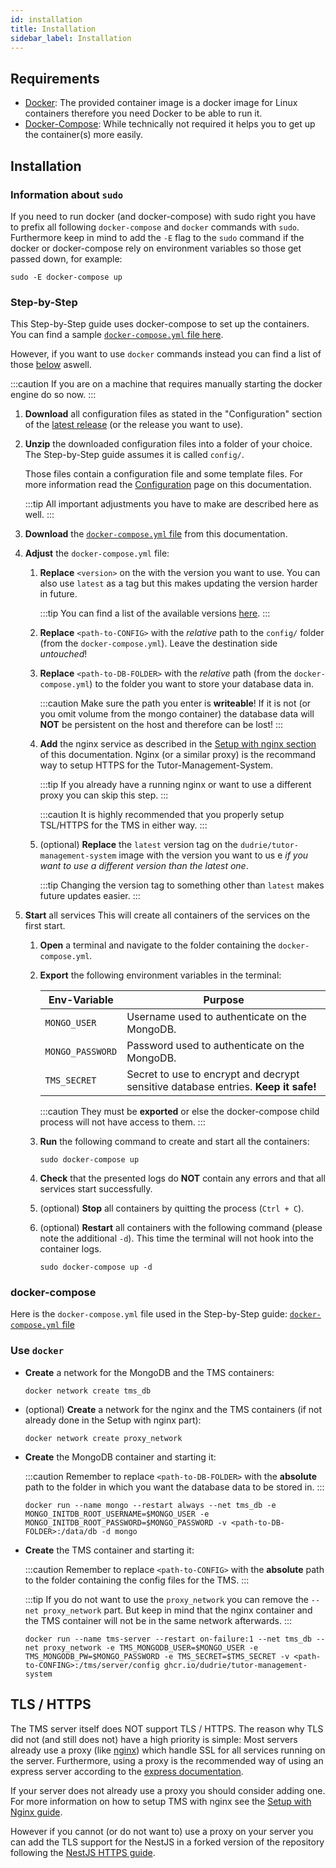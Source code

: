 ```yaml
---
id: installation
title: Installation
sidebar_label: Installation
---
```


## Requirements

- [Docker](https://docs.docker.com/install/): The provided container image is a docker image for Linux containers therefore you need Docker to be able to run it.
- [Docker-Compose](https://docs.docker.com/compose/install/): While technically not required it helps you to get up the container(s) more easily.

## Installation

### Information about `sudo`

If you need to run docker (and docker-compose) with sudo right you have to prefix all following `docker-compose` and `docker` commands with `sudo`.
Furthermore keep in mind to add the `-E` flag to the `sudo` command if the docker or docker-compose rely on environment variables so those get passed down, for example:

```shell
sudo -E docker-compose up
```

### Step-by-Step

This Step-by-Step guide uses docker-compose to set up the containers. You can find a sample [`docker-compose.yml` file here](../assets/docker-compose.yml).

However, if you want to use `docker` commands instead you can find a list of those [below](#commands) aswell.

:::caution
If you are on a machine that requires manually starting the docker engine do so now.
:::

1. **Download** all configuration files as stated in the "Configuration" section of the [latest release][latest-release] (or the release you want to use).

1. **Unzip** the downloaded configuration files into a folder of your choice. The Step-by-Step guide assumes it is called `config/`.

   Those files contain a configuration file and some template files. For more information read the [Configuration][config-doc] page on this documentation.

   :::tip
   All important adjustments you have to make are described here as well.
   :::

1. **Download** the [`docker-compose.yml` file](../assets/docker-compose.yml) from this documentation.

1. **Adjust** the `docker-compose.yml` file:

   1. **Replace** `<version>` on the with the version you want to use. You can also use `latest` as a tag but this makes updating the version harder in future.

      :::tip
      You can find a list of the available versions [here][docker-image-versions].
      :::

   1. **Replace** `<path-to-CONFIG>` with the _relative_ path to the `config/` folder (from the `docker-compose.yml`). Leave the destination side _untouched_!

   1. **Replace** `<path-to-DB-FOLDER>` with the _relative_ path (from the `docker-compose.yml`) to the folder you want to store your database data in.

      :::caution
      Make sure the path you enter is **writeable**! If it is not (or you omit volume from the mongo container) the database data will **NOT** be persistent on the host and therefore can be lost!
      :::

   1. **Add** the nginx service as described in the [Setup with nginx section][nginx-doc] of this documentation. Nginx (or a similar proxy) is the recommand way to setup HTTPS for the Tutor-Management-System.

      :::tip
      If you already have a running nginx or want to use a different proxy you can skip this step.
      :::

      :::caution
      It is highly recommended that you properly setup TSL/HTTPS for the TMS in either way.
      :::

   1. (optional) **Replace** the `latest` version tag on the `dudrie/tutor-management-system` image with the version you want to us e _if you want to use a different version than the latest one_.

      :::tip
      Changing the version tag to something other than `latest` makes future updates easier.
      :::

1. **Start** all services This will create all containers of the services on the first start.

   1. **Open** a terminal and navigate to the folder containing the `docker-compose.yml`.

   1. **Export** the following environment variables in the terminal:

      | Env-Variable     | Purpose                                                                            |
      | ---------------- | ---------------------------------------------------------------------------------- |
      | `MONGO_USER`     | Username used to authenticate on the MongoDB.                                      |
      | `MONGO_PASSWORD` | Password used to authenticate on the MongoDB.                                      |
      | `TMS_SECRET`     | Secret to use to encrypt and decrypt sensitive database entries. **Keep it safe!** |

      :::caution
      They must be **exported** or else the docker-compose child process will not have access to them.
      :::

   1. **Run** the following command to create and start all the containers:

      ```shell
      sudo docker-compose up
      ```

   1. **Check** that the presented logs do **NOT** contain any errors and that all services start successfully.

   1. (optional) **Stop** all containers by quitting the process (`Ctrl + C`).

   1. (optional) **Restart** all containers with the following command (please note the additional `-d`). This time the terminal will not hook into the container logs.
      ```shell
      sudo docker-compose up -d
      ```

### docker-compose

Here is the `docker-compose.yml` file used in the Step-by-Step guide: [`docker-compose.yml` file](../assets/docker-compose.yml)

### Use `docker`

- **Create** a network for the MongoDB and the TMS containers:

  ```shell
  docker network create tms_db
  ```

- (optional) **Create** a network for the nginx and the TMS containers (if not already done in the Setup with nginx part):

  ```shell
  docker network create proxy_network
  ```

- **Create** the MongoDB container and starting it:

  :::caution
  Remember to replace `<path-to-DB-FOLDER>` with the **absolute** path to the folder in which you want the database data to be stored in.
  :::

  ```shell
  docker run --name mongo --restart always --net tms_db -e MONGO_INITDB_ROOT_USERNAME=$MONGO_USER -e MONGO_INITDB_ROOT_PASSWORD=$MONGO_PASSWORD -v <path-to-DB-FOLDER>:/data/db -d mongo
  ```

* **Create** the TMS container and starting it:

  :::caution
  Remember to replace `<path-to-CONFIG>` with the **absolute** path to the folder containing the config files for the TMS.
  :::

  :::tip
  If you do not want to use the `proxy_network` you can remove the `--net proxy_network` part. But keep in mind that the nginx container and the TMS container will not be in the same network afterwards.
  :::

  ```shell
  docker run --name tms-server --restart on-failure:1 --net tms_db --net proxy_network -e TMS_MONGODB_USER=$MONGO_USER -e TMS_MONGODB_PW=$MONGO_PASSWORD -e TMS_SECRET=$TMS_SECRET -v <path-to-CONFING>:/tms/server/config ghcr.io/dudrie/tutor-management-system
  ```

## TLS / HTTPS

The TMS server itself does NOT support TLS / HTTPS. The reason why TLS did not (and still does not) have a high priority is simple: Most servers already use a proxy (like [nginx][nginx]) which handle SSL for all services running on the server. Furthermore, using a proxy is the recommended way of using an express server according to the [express documentation](http://expressjs.com/en/advanced/best-practice-security.html#use-tls).

If your server does not already use a proxy you should consider adding one. For more information on how to setup TMS with nginx see the [Setup with Nginx guide][nginx-doc].

However if you cannot (or do not want to) use a proxy on your server you can add the TLS support for the NestJS in a forked version of the repository following the [NestJS HTTPS guide][nestjs-https-guide].

[config-doc]: ./configuration/
[nginx-doc]: ./nginx/
[docker-image-versions]: https://github.com/users/Dudrie/packages/container/tutor-management-system/versions
[latest-release]: https://github.com/Dudrie/Tutor-Management-System/releases/latest
[mongo-docker]: https://hub.docker.com/_/mongo
[nestjs-https-guide]: https://docs.nestjs.com/faq/multiple-servers#https
[nginx]: https://www.nginx.com/
